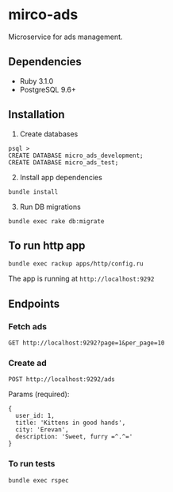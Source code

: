 # mirco-ads
Microservice for ads management.

## Dependencies
 - Ruby 3.1.0
 - PostgreSQL 9.6+

## Installation
1. Create databases
```
psql >
CREATE DATABASE micro_ads_development;
CREATE DATABASE micro_ads_test;
```
2. Install app dependencies
```
bundle install
```
3. Run DB migrations
```
bundle exec rake db:migrate
```

## To run http app
```
bundle exec rackup apps/http/config.ru
```
The app is running at `http://localhost:9292`

## Endpoints
### Fetch ads
`GET http://localhost:9292?page=1&per_page=10`

### Create ad
`POST http://localhost:9292/ads`

Params (required):
```
{
  user_id: 1,
  title: 'Kittens in good hands',
  city: 'Erevan',
  description: 'Sweet, furry =^.^='
}
```
### To run tests
```
bundle exec rspec
```
